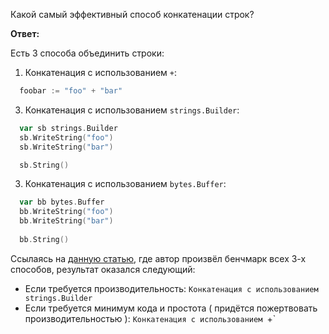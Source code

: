 Какой самый эффективный способ конкатенации строк?

**Ответ:**

Есть 3 способа объединить строки:
1. Конкатенация с использованием `+`:
```go
  foobar := "foo" + "bar"
```
3. Конкатенация с использованием `strings.Builder`:
```go
  var sb strings.Builder
  sb.WriteString("foo")
  sb.WriteString("bar")

  sb.String()
```
3. Конкатенация с использованием `bytes.Buffer`:
```go
  var bb bytes.Buffer
  bb.WriteString("foo")
  bb.WriteString("bar")
  
  bb.String()
```

Ссылаясь на [данную статью](http://test.com/](https://daryl-ng.medium.com/efficiently-concatenate-strings-in-go-a90dfa5161fd)https://daryl-ng.medium.com/efficiently-concatenate-strings-in-go-a90dfa5161fd), где автор произвёл бенчмарк всех 3-х способов, результат оказался следующий:
- Если требуется производительность: `Конкатенация с использованием strings.Builder`
- Если требуется минимум кода и простота ( придётся пожертвовать производительностью ): `Конкатенация с использованием `+`
